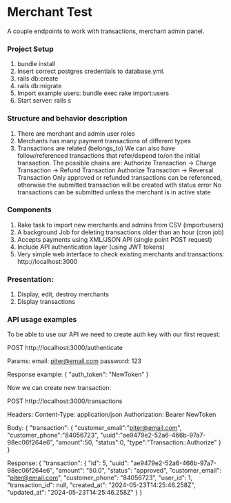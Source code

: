 # Merchant Test
A couple endpoints to work with transactions, merchant admin panel.

### Project Setup
1. bundle install
2. Insert correct postgres credentials to database.yml.
3. rails db:create
4. rails db:migrate
5. Import example users: bundle exec rake import:users
6. Start server: rails s

### Structure and behavior description
1. There are merchant and admin user roles
2. Merchants has many payment transactions of different types
3. Transactions are related (belongs_to)
We can also have follow/referenced transactions that refer/depend to/on
the initial transaction.
The possible chains are:
Authorize Transaction -> Charge Transaction -> Refund Transaction
Authorize Transaction -> Reversal Transaction
Only approved or refunded transactions can be referenced,
otherwise the submitted transaction will be created with status error
No transactions can be submitted unless the merchant is in active state

### Components
1. Rake task to import new merchants and admins from CSV (import:users)
2. A background Job for deleting transactions older than an hour (cron job)
3. Accepts payments using XML/JSON API (single point POST request)
4. Include API authentication layer (using JWT tokens)
5. Very simple web interface to check existing merchants and transactions: http://localhost:3000

### Presentation:
1. Display, edit, destroy merchants
2. Display transactions

### API usage examples
To be able to use our API we need to create auth key with our first request:

POST http://localhost:3000/authenticate

Params:
email: piter@email.com
password: 123

Response example:
{
	"auth_token": "NewToken"
}


Now we can create new transaction:

POST http://localhost:3000/transactions

Headers:
Content-Type: application/json
Authorization: Bearer NewToken

Body:
{
	"transaction": {
		"customer_email":"piter@email.com",
		"customer_phone":"84056723",
		"uuid":"ae9479e2-52a6-466b-97a7-98ec06f264e6",
        "amount":50,
		"status":0,
		"type":"Transaction::Authorize"
	}
}

Response:
{
	"transaction": {
		"id": 5,
		"uuid": "ae9479e2-52a6-466b-97a7-98ec06f264e6",
		"amount": "50.0",
		"status": "approved",
		"customer_email": "piter@email.com",
		"customer_phone": "84056723",
		"user_id": 1,
		"transaction_id": null,
		"created_at": "2024-05-23T14:25:46.258Z",
		"updated_at": "2024-05-23T14:25:46.258Z"
	}
}